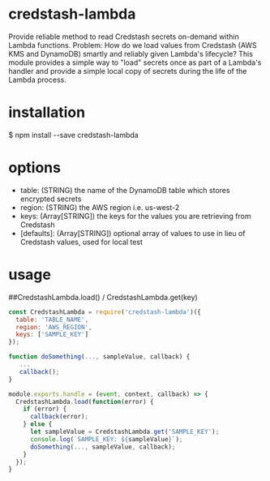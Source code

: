 # credstash-lambda
Provide reliable method to read Credstash secrets on-demand within Lambda functions. Problem: How do we load values from Credstash (AWS KMS and DynamoDB) smartly and reliably given Lambda's lifecycle?  This module provides a simple way to "load" secrets once as part of a Lambda's handler and provide a simple local copy of secrets during the life of the Lambda process.

# installation

 $ npm install --save credstash-lambda

# options

* table: (STRING) the name of the DynamoDB table which stores encrypted secrets
* region: (STRING) the AWS region i.e. us-west-2
* keys: (Array[STRING]) the keys for the values you are retrieving from Credstash
* \[defaults\]: (Array[STRING]) optional array of values to use in lieu of Credstash values, used for local test

# usage

##CredstashLambda.load() / CredstashLambda.get(key)

```javascript
const CredstashLambda = require('credstash-lambda')({
  table: 'TABLE_NAME',
  region: 'AWS_REGION',
  keys: ['SAMPLE_KEY']
});

function doSomething(..., sampleValue, callback) {
   ...
   callback();
}

module.exports.handle = (event, context, callback) => {
  CredstashLambda.load(function(error) {
    if (error) {
      callback(error);
    } else {
      let sampleValue = CredstashLambda.get('SAMPLE_KEY');
      console.log(`SAMPLE_KEY: ${sampleValue}`);
      doSomething(..., sampleValue, callback);
    }
  });
}
```
